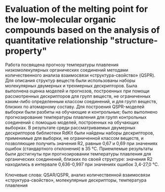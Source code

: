 # Evaluation of the melting point for the low-molecular organic compounds based on the analysis of quantitative relationship "structure-property"
Работа посвящена прогнозу температуры плавления низкомолекулярных органических соединений методами количественного анализа взаимосвязи «структура-свойство» (QSPR). Для описания структур веществ были использованы наборы молекулярных двумерных и трехмерных дескрипторов. Была выполнена оценка моделей и прогнозов, построенных при помощи рассмотренных дескрипторов для групп веществ, не ограниченных каким-либо определенным классом соединений, и для групп веществ, близких по атомарному составу. Для построения QSPR-моделей выборки были разбиты на обучающие и контрольные; было выполнено прогнозирование температуры плавления для групп контрольных соединений с помощью моделей, построенных на обучающих выборках. В результате среди рассматриваемых двумерных дескрипторов библиотеки RdKit были найдены наборы дескрипторов, применимые для выборки, не ограниченной классом веществ, и позволяющие получить значения R2, равные 0,67 и 0,69 при значениях ошибок (стандартного отклонения) в 35 °C. Приемлемые результаты были достигнуты при прогнозировании температуры плавления для органических соединений, близких по своей структуре: значения R2 находились в интервале 0,636-0,997 при значениях ошибок 3,4-27,0 °C.
<br><br>
Ключевые слова: QSAR/QSPR, анализ количественной взаимосвязи «структура-свойство», молекулярные дескрипторы, температура плавления
